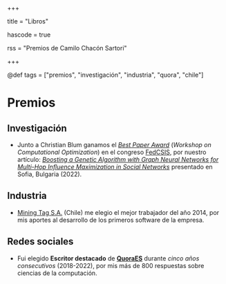 +++

title = "Libros"

hascode = true

rss = "Premios de Camilo Chacón Sartori"

+++

@def tags = ["premios", "investigación", "industria", "quora", "chile"]

# Premios

## Investigación

* Junto a Christian Blum ganamos el *[Best Paper Award](https://www.iiia.csic.es/en-us/news-events/page/?news_id=305)* (*Workshop on Computational Optimization*) en el congreso [FedCSIS](https://fedcsis.org), por nuestro artículo: *[Boosting a Genetic Algorithm with Graph Neural Networks for Multi-Hop Influence Maximization in Social Networks](https://www.researchgate.net/publication/364080120_Boosting_a_Genetic_Algorithm_with_Graph_Neural_Networks_for_Multi-Hop_Influence_Maximization_in_Social_Networks)* presentado en Sofia, Bulgaria (2022).

## Industria

* [Mining Tag S.A.](https://www.miningtag.com/en) (Chile) me elegio el mejor trabajador del año 2014, por mis aportes al desarrollo de los primeros software de la empresa.

## Redes sociales

* Fui elegido **Escritor destacado** de **[QuoraES](https://es.quora.com/profile/Camilo-Chac%C3%B3n-Sartori)** durante *cinco años consecutivos* (2018-2022), por mis más de 800 respuestas sobre ciencias de la computación.
